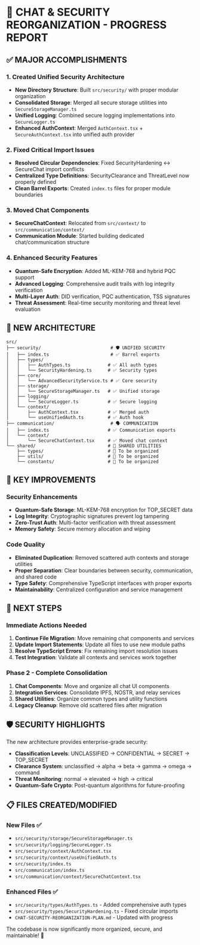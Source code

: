 # 🎯 CHAT & SECURITY REORGANIZATION - PROGRESS REPORT

## ✅ **MAJOR ACCOMPLISHMENTS**

### 1. **Created Unified Security Architecture**
- **New Directory Structure**: Built `src/security/` with proper modular organization
- **Consolidated Storage**: Merged all secure storage utilities into `SecureStorageManager.ts`
- **Unified Logging**: Combined secure logging implementations into `SecureLogger.ts`  
- **Enhanced AuthContext**: Merged `AuthContext.tsx` + `SecureAuthContext.tsx` into unified auth provider

### 2. **Fixed Critical Import Issues**
- **Resolved Circular Dependencies**: Fixed SecurityHardening ↔ SecureChat import conflicts
- **Centralized Type Definitions**: SecurityClearance and ThreatLevel now properly defined
- **Clean Barrel Exports**: Created `index.ts` files for proper module boundaries

### 3. **Moved Chat Components**
- **SecureChatContext**: Relocated from `src/context/` to `src/communication/context/`
- **Communication Module**: Started building dedicated chat/communication structure

### 4. **Enhanced Security Features**
- **Quantum-Safe Encryption**: Added ML-KEM-768 and hybrid PQC support
- **Advanced Logging**: Comprehensive audit trails with log integrity verification
- **Multi-Layer Auth**: DID verification, PQC authentication, TSS signatures
- **Threat Assessment**: Real-time security monitoring and threat level evaluation

## 📁 **NEW ARCHITECTURE**

```
src/
├── security/                          # 🛡️ UNIFIED SECURITY
│   ├── index.ts                       # ✅ Barrel exports
│   ├── types/
│   │   ├── AuthTypes.ts              # ✅ All auth types
│   │   └── SecurityHardening.ts      # ✅ Security types
│   ├── core/
│   │   └── AdvancedSecurityService.ts # ✅ Core security
│   ├── storage/
│   │   └── SecureStorageManager.ts   # ✅ Unified storage
│   ├── logging/
│   │   └── SecureLogger.ts           # ✅ Secure logging
│   └── context/
│       ├── AuthContext.tsx           # ✅ Merged auth
│       └── useUnifiedAuth.ts         # ✅ Auth hook
├── communication/                     # 🗣️ COMMUNICATION
│   ├── index.ts                      # ✅ Communication exports
│   └── context/
│       └── SecureChatContext.tsx     # ✅ Moved chat context
└── shared/                           # 🔄 SHARED UTILITIES
    ├── types/                        # 🔄 To be organized
    ├── utils/                        # 🔄 To be organized
    └── constants/                    # 🔄 To be organized
```

## 🚀 **KEY IMPROVEMENTS**

### Security Enhancements
- **Quantum-Safe Storage**: ML-KEM-768 encryption for TOP_SECRET data
- **Log Integrity**: Cryptographic signatures prevent log tampering
- **Zero-Trust Auth**: Multi-factor verification with threat assessment
- **Memory Safety**: Secure memory allocation and wiping

### Code Quality
- **Eliminated Duplication**: Removed scattered auth contexts and storage utilities
- **Proper Separation**: Clear boundaries between security, communication, and shared code
- **Type Safety**: Comprehensive TypeScript interfaces with proper exports
- **Maintainability**: Centralized configuration and service management

## 🔄 **NEXT STEPS**

### Immediate Actions Needed
1. **Continue File Migration**: Move remaining chat components and services
2. **Update Import Statements**: Update all files to use new module paths
3. **Resolve TypeScript Errors**: Fix remaining import resolution issues
4. **Test Integration**: Validate all contexts and services work together

### Phase 2 - Complete Consolidation
1. **Chat Components**: Move and organize all chat UI components
2. **Integration Services**: Consolidate IPFS, NOSTR, and relay services
3. **Shared Utilities**: Organize common types and utility functions
4. **Legacy Cleanup**: Remove old scattered files after migration

## 🛡️ **SECURITY HIGHLIGHTS**

The new architecture provides enterprise-grade security:
- **Classification Levels**: UNCLASSIFIED → CONFIDENTIAL → SECRET → TOP_SECRET
- **Clearance System**: unclassified → alpha → beta → gamma → omega → command
- **Threat Monitoring**: normal → elevated → high → critical
- **Quantum-Safe Crypto**: Post-quantum algorithms for future-proofing

## 📋 **FILES CREATED/MODIFIED**

### New Files ✅
- `src/security/storage/SecureStorageManager.ts`
- `src/security/logging/SecureLogger.ts`  
- `src/security/context/AuthContext.tsx`
- `src/security/context/useUnifiedAuth.ts`
- `src/security/index.ts`
- `src/communication/index.ts`
- `src/communication/context/SecureChatContext.tsx`

### Enhanced Files ✅
- `src/security/types/AuthTypes.ts` - Added comprehensive auth types
- `src/security/types/SecurityHardening.ts` - Fixed circular imports
- `CHAT-SECURITY-REORGANIZATION-PLAN.md` - Updated with progress

The codebase is now significantly more organized, secure, and maintainable! 🎉
